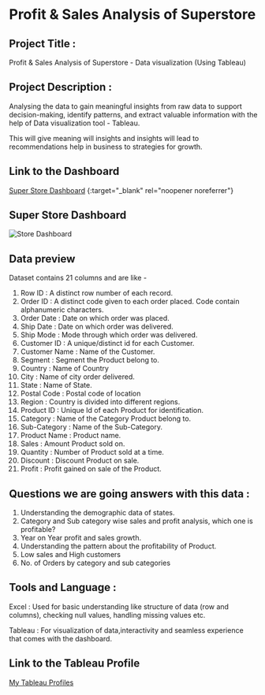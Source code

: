 # Profit & Sales Analysis of Superstore

## Project Title : 
Profit & Sales Analysis of Superstore - Data visualization (Using Tableau)

## Project Description : 
Analysing the data to gain meaningful insights from raw data to support decision-making, identify patterns, and extract valuable information with the help of Data visualization tool - Tableau. 

This will give meaning will insights and insights will lead to recommendations help in business to strategies for growth.

## Link to the Dashboard

[Super Store Dashboard](https://public.tableau.com/app/profile/harish.kashaboina/viz/SuperStoreDashboard_16924443395390/Dashboard1) {:target="_blank" rel="noopener noreferrer"}

##  Super Store Dashboard

<img src="https://drive.google.com/file/d/1tM3wcPzLccDR_klag9fEYvbEdYmU67nv/view" alt="Store Dashboard"/>

## Data preview 
Dataset contains 21 columns and are like - 
1. Row ID : A distinct row number of each record.
2. Order ID : A distinct code given to each order placed. Code contain alphanumeric characters.
3. Order Date : Date on which order was placed.
4. Ship Date : Date on which order was delivered.
5. Ship Mode : Mode through which order was delivered.
6. Customer ID : A unique/distinct id for each Customer.
7. Customer Name : Name of the Customer.
8. Segment : Segment the Product belong to.
9. Country : Name of Country 
10. City : Name of city order delivered.
11. State : Name of State.
12. Postal Code : Postal code of location
13. Region : Country is divided into different regions. 
14. Product ID : Unique Id of each Product for identification.  
15. Category : Name of the Category Product belong to.
16. Sub-Category : Name of the Sub-Category.
17. Product Name : Product name.
18. Sales : Amount Product sold on.
19. Quantity : Number of Product sold at a time. 
20. Discount : Discount Product on sale.
21. Profit : Profit gained on sale of the Product.


## Questions we are going answers with this data : 


1. Understanding the demographic data of states.
2. Category and Sub category wise sales and profit analysis, which one is profitable?
3. Year on Year profit and sales growth. 
4. Understanding the pattern about the profitability of Product.
5. Low sales and High customers 
6. No. of Orders by category and sub categories 



## Tools and Language : 

Excel : Used for basic understanding like structure of data (row and columns), checking null values, handling missing values etc.

Tableau : For visualization of data,interactivity and seamless experience that comes with the dashboard. 


## Link to the Tableau Profile
[My Tableau Profiles](https://public.tableau.com/app/profile/harish.kashaboina)
